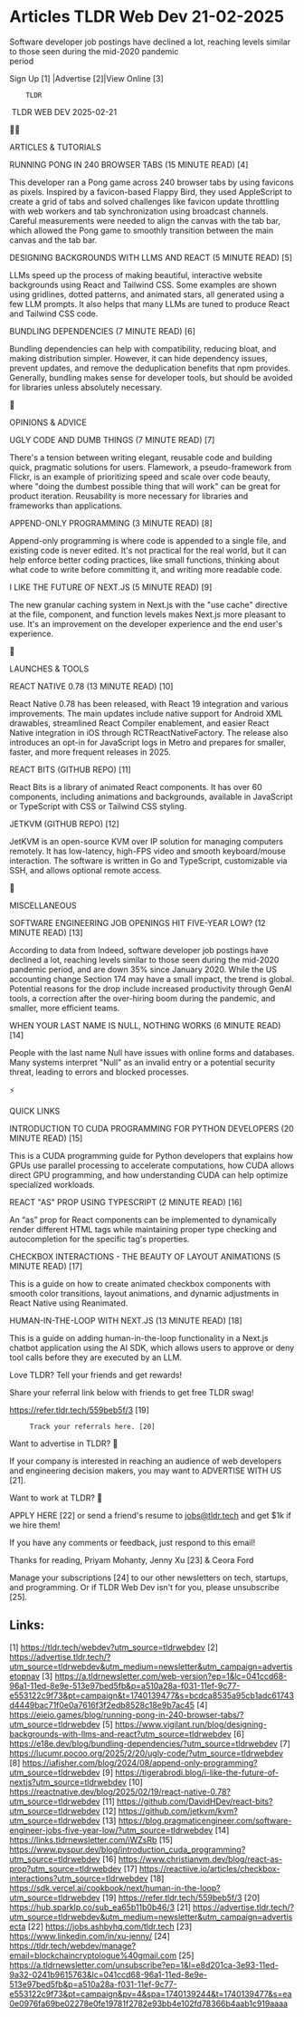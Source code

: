 # Articles TLDR Web Dev 21-02-2025

Software developer job postings have declined a lot, reaching levels
similar to those seen during the mid-2020 pandemic
period ‌ ‌ ‌ ‌ ‌ ‌ ‌ ‌ ‌ ‌ ‌ ‌ ‌ ‌ ‌ ‌ ‌ ‌ ‌ ‌ ‌ ‌ ‌ ‌ ‌ ‌  ‌ ‌ ‌ ‌ ‌ ‌ ‌ ‌ ‌ ‌ ‌ ‌ ‌ ‌ ‌ ‌ ‌ ‌ ‌ ‌ ‌ ‌ ‌ ‌ ‌ ‌ 


 Sign Up [1] |Advertise [2]|View Online [3] 

		TLDR 

 TLDR WEB DEV 2025-02-21

🧑‍💻 

ARTICLES & TUTORIALS

 RUNNING PONG IN 240 BROWSER TABS (15 MINUTE READ) [4] 

 This developer ran a Pong game across 240 browser tabs by using
favicons as pixels. Inspired by a favicon-based Flappy Bird, they used
AppleScript to create a grid of tabs and solved challenges like
favicon update throttling with web workers and tab synchronization
using broadcast channels. Careful measurements were needed to align
the canvas with the tab bar, which allowed the Pong game to smoothly
transition between the main canvas and the tab bar. 

 DESIGNING BACKGROUNDS WITH LLMS AND REACT (5 MINUTE READ) [5] 

 LLMs speed up the process of making beautiful, interactive website
backgrounds using React and Tailwind CSS. Some examples are shown
using gridlines, dotted patterns, and animated stars, all generated
using a few LLM prompts. It also helps that many LLMs are tuned to
produce React and Tailwind CSS code. 

 BUNDLING DEPENDENCIES (7 MINUTE READ) [6] 

 Bundling dependencies can help with compatibility, reducing bloat,
and making distribution simpler. However, it can hide dependency
issues, prevent updates, and remove the deduplication benefits that
npm provides. Generally, bundling makes sense for developer tools, but
should be avoided for libraries unless absolutely necessary. 

🧠 

OPINIONS & ADVICE

 UGLY CODE AND DUMB THINGS (7 MINUTE READ) [7] 

 There's a tension between writing elegant, reusable code and building
quick, pragmatic solutions for users. Flamework, a pseudo-framework
from Flickr, is an example of prioritizing speed and scale over code
beauty, where "doing the dumbest possible thing that will work" can be
great for product iteration. Reusability is more necessary for
libraries and frameworks than applications. 

 APPEND-ONLY PROGRAMMING (3 MINUTE READ) [8] 

 Append-only programming is where code is appended to a single file,
and existing code is never edited. It's not practical for the real
world, but it can help enforce better coding practices, like small
functions, thinking about what code to write before committing it, and
writing more readable code. 

 I LIKE THE FUTURE OF NEXT.JS (5 MINUTE READ) [9] 

 The new granular caching system in Next.js with the "use cache"
directive at the file, component, and function levels makes Next.js
more pleasant to use. It's an improvement on the developer experience
and the end user's experience. 

🚀 

LAUNCHES & TOOLS

 REACT NATIVE 0.78 (13 MINUTE READ) [10] 

 React Native 0.78 has been released, with React 19 integration and
various improvements. The main updates include native support for
Android XML drawables, streamlined React Compiler enablement, and
easier React Native integration in iOS through RCTReactNativeFactory.
The release also introduces an opt-in for JavaScript logs in Metro and
prepares for smaller, faster, and more frequent releases in 2025. 

 REACT BITS (GITHUB REPO) [11] 

 React Bits is a library of animated React components. It has over 60
components, including animations and backgrounds, available in
JavaScript or TypeScript with CSS or Tailwind CSS styling. 

 JETKVM (GITHUB REPO) [12] 

 JetKVM is an open-source KVM over IP solution for managing computers
remotely. It has low-latency, high-FPS video and smooth keyboard/mouse
interaction. The software is written in Go and TypeScript,
customizable via SSH, and allows optional remote access. 

🎁 

MISCELLANEOUS

 SOFTWARE ENGINEERING JOB OPENINGS HIT FIVE-YEAR LOW? (12 MINUTE READ)
[13] 

 According to data from Indeed, software developer job postings have
declined a lot, reaching levels similar to those seen during the
mid-2020 pandemic period, and are down 35% since January 2020. While
the US accounting change Section 174 may have a small impact, the
trend is global. Potential reasons for the drop include increased
productivity through GenAI tools, a correction after the over-hiring
boom during the pandemic, and smaller, more efficient teams. 

 WHEN YOUR LAST NAME IS NULL, NOTHING WORKS (6 MINUTE READ) [14] 

 People with the last name Null have issues with online forms and
databases. Many systems interpret "Null" as an invalid entry or a
potential security threat, leading to errors and blocked processes. 

⚡ 

QUICK LINKS

 INTRODUCTION TO CUDA PROGRAMMING FOR PYTHON DEVELOPERS (20 MINUTE
READ) [15] 

 This is a CUDA programming guide for Python developers that explains
how GPUs use parallel processing to accelerate computations, how CUDA
allows direct GPU programming, and how understanding CUDA can help
optimize specialized workloads. 

 REACT "AS" PROP USING TYPESCRIPT (2 MINUTE READ) [16] 

 An “as” prop for React components can be implemented to
dynamically render different HTML tags while maintaining proper type
checking and autocompletion for the specific tag's properties. 

 CHECKBOX INTERACTIONS - THE BEAUTY OF LAYOUT ANIMATIONS (5 MINUTE
READ) [17] 

 This is a guide on how to create animated checkbox components with
smooth color transitions, layout animations, and dynamic adjustments
in React Native using Reanimated. 

 HUMAN-IN-THE-LOOP WITH NEXT.JS (13 MINUTE READ) [18] 

 This is a guide on adding human-in-the-loop functionality in a
Next.js chatbot application using the AI SDK, which allows users to
approve or deny tool calls before they are executed by an LLM. 

Love TLDR? Tell your friends and get rewards!

 Share your referral link below with friends to get free TLDR swag! 

 https://refer.tldr.tech/559beb5f/3 [19] 

		 Track your referrals here. [20] 

Want to advertise in TLDR? 📰

 If your company is interested in reaching an audience of web
developers and engineering decision makers, you may want to ADVERTISE
WITH US [21]. 

Want to work at TLDR? 💼

 APPLY HERE [22] or send a friend's resume to jobs@tldr.tech and get
$1k if we hire them! 

 If you have any comments or feedback, just respond to this email! 

Thanks for reading, 
Priyam Mohanty, Jenny Xu [23] & Ceora Ford 

 Manage your subscriptions [24] to our other newsletters on tech,
startups, and programming. Or if TLDR Web Dev isn't for you, please
unsubscribe [25]. 

 

Links:
------
[1] https://tldr.tech/webdev?utm_source=tldrwebdev
[2] https://advertise.tldr.tech/?utm_source=tldrwebdev&utm_medium=newsletter&utm_campaign=advertisetopnav
[3] https://a.tldrnewsletter.com/web-version?ep=1&lc=041ccd68-96a1-11ed-8e9e-513e97bed5fb&p=a510a28a-f031-11ef-9c77-e553122c9f73&pt=campaign&t=1740139477&s=bcdca8535a95cb1adc61743d4449bac71f0e0a7616f3f2edb8528c18e9b7ac45
[4] https://eieio.games/blog/running-pong-in-240-browser-tabs/?utm_source=tldrwebdev
[5] https://www.vigilant.run/blog/designing-backgrounds-with-llms-and-react?utm_source=tldrwebdev
[6] https://e18e.dev/blog/bundling-dependencies/?utm_source=tldrwebdev
[7] https://lucumr.pocoo.org/2025/2/20/ugly-code/?utm_source=tldrwebdev
[8] https://iafisher.com/blog/2024/08/append-only-programming?utm_source=tldrwebdev
[9] https://tigerabrodi.blog/i-like-the-future-of-nextjs?utm_source=tldrwebdev
[10] https://reactnative.dev/blog/2025/02/19/react-native-0.78?utm_source=tldrwebdev
[11] https://github.com/DavidHDev/react-bits?utm_source=tldrwebdev
[12] https://github.com/jetkvm/kvm?utm_source=tldrwebdev
[13] https://blog.pragmaticengineer.com/software-engineer-jobs-five-year-low/?utm_source=tldrwebdev
[14] https://links.tldrnewsletter.com/iWZsRb
[15] https://www.pyspur.dev/blog/introduction_cuda_programming?utm_source=tldrwebdev
[16] https://www.christianvm.dev/blog/react-as-prop?utm_source=tldrwebdev
[17] https://reactiive.io/articles/checkbox-interactions?utm_source=tldrwebdev
[18] https://sdk.vercel.ai/cookbook/next/human-in-the-loop?utm_source=tldrwebdev
[19] https://refer.tldr.tech/559beb5f/3
[20] https://hub.sparklp.co/sub_ea65b11b0b46/3
[21] https://advertise.tldr.tech/?utm_source=tldrwebdev&utm_medium=newsletter&utm_campaign=advertisecta
[22] https://jobs.ashbyhq.com/tldr.tech
[23] https://www.linkedin.com/in/xu-jenny/
[24] https://tldr.tech/webdev/manage?email=blockchaincryptologue%40gmail.com
[25] https://a.tldrnewsletter.com/unsubscribe?ep=1&l=e8d201ca-3e93-11ed-9a32-0241b9615763&lc=041ccd68-96a1-11ed-8e9e-513e97bed5fb&p=a510a28a-f031-11ef-9c77-e553122c9f73&pt=campaign&pv=4&spa=1740139244&t=1740139477&s=ea0e0976fa69be02278e0fe19781f2782e93bb4e102fd78366b4aab1c919aaaa